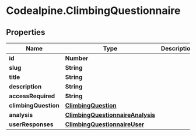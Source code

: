 # Codealpine.ClimbingQuestionnaire

## Properties
Name | Type | Description | Notes
------------ | ------------- | ------------- | -------------
**id** | **Number** |  | 
**slug** | **String** |  | 
**title** | **String** |  | 
**description** | **String** |  | 
**accessRequired** | **String** |  | 
**climbingQuestion** | [**ClimbingQuestion**](ClimbingQuestion.md) |  | 
**analysis** | [**ClimbingQuestionnaireAnalysis**](ClimbingQuestionnaireAnalysis.md) |  | 
**userResponses** | [**ClimbingQuestionnaireUser**](ClimbingQuestionnaireUser.md) |  | 
